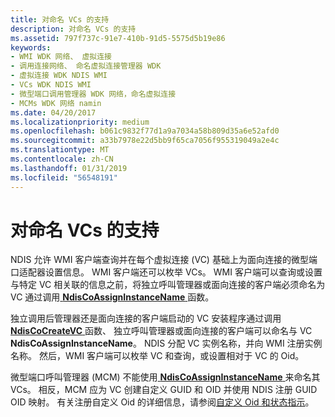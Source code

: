 ```yaml
---
title: 对命名 VCs 的支持
description: 对命名 VCs 的支持
ms.assetid: 797f737c-91e7-410b-91d5-5575d5b19e86
keywords:
- WMI WDK 网络、 虚拟连接
- 调用连接网络、 命名虚拟连接管理器 WDK
- 虚拟连接 WDK NDIS WMI
- VCs WDK NDIS WMI
- 微型端口调用管理器 WDK 网络，命名虚拟连接
- MCMs WDK 网络 namin
ms.date: 04/20/2017
ms.localizationpriority: medium
ms.openlocfilehash: b061c9832f77d1a9a7034a58b809d35a6e52afd0
ms.sourcegitcommit: a33b7978e22d5bb9f65ca7056f955319049a2e4c
ms.translationtype: MT
ms.contentlocale: zh-CN
ms.lasthandoff: 01/31/2019
ms.locfileid: "56548191"
---
```

# <a name="support-for-named-vcs"></a>对命名 VCs 的支持





NDIS 允许 WMI 客户端查询并在每个虚拟连接 (VC) 基础上为面向连接的微型端口适配器设置信息。 WMI 客户端还可以枚举 VCs。 WMI 客户端可以查询或设置与特定 VC 相关联的信息之前，将独立呼叫管理器或面向连接的客户端必须命名为 VC 通过调用[ **NdisCoAssignInstanceName** ](https://msdn.microsoft.com/library/windows/hardware/ff561692)函数。

独立调用后管理器还是面向连接的客户端启动的 VC 安装程序通过调用[ **NdisCoCreateVC** ](https://msdn.microsoft.com/library/windows/hardware/ff561696)函数、 独立呼叫管理器或面向连接的客户端可以命名与 VC **NdisCoAssignInstanceName**。 NDIS 分配 VC 实例名称，并向 WMI 注册实例名称。 然后，WMI 客户端可以枚举 VC 和查询，或设置相对于 VC 的 Oid。

微型端口呼叫管理器 (MCM) 不能使用[ **NdisCoAssignInstanceName** ](https://msdn.microsoft.com/library/windows/hardware/ff561692)来命名其 VCs。 相反，MCM 应为 VC 创建自定义 GUID 和 OID 并使用 NDIS 注册 GUID OID 映射。 有关注册自定义 Oid 的详细信息，请参阅[自定义 Oid 和状态指示](customized-oids-and-status-indications.md)。

 

 





